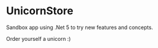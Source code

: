 ﻿# UnicornStore

Sandbox app using .Net 5 to try new features and concepts.

Order yourself a unicorn :)
